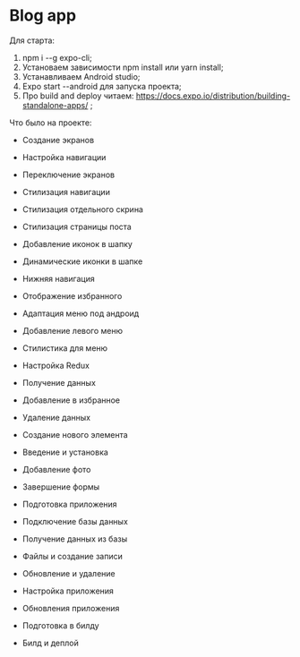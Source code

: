 # Blog app

Для старта:

1. npm i --g expo-cli;
2. Установаем зависимости npm install или yarn install;
3. Устанавливаем Android studio;
4. Expo start --android  для запуска проекта;
5. Про build and deploy читаем: <https://docs.expo.io/distribution/building-standalone-apps/> ;

Что было на  проекте:

- Создание экранов

- Настройка навигации

- Переключение экранов

- Стилизация навигации

- Стилизация отдельного скрина

- Стилизация страницы поста

- Добавление иконок в шапку

- Динамические иконки в шапке

- Нижняя навигация

- Отображение избранного

- Адаптация меню под андроид

- Добавление левого меню

- Стилистика для меню

- Настройка Redux

- Получение данных

- Добавление в избранное

- Удаление данных

- Создание нового элемента

- Введение и установка

- Добавление фото

- Завершение формы

- Подготовка приложения

- Подключение базы данных

- Получение данных из базы

- Файлы и создание записи

- Обновление и удаление

- Настройка приложения

- Обновления приложения

- Подготовка в билду

- Билд и деплой
